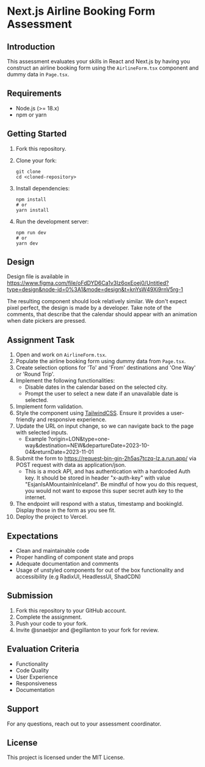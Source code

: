 # Next.js Airline Booking Form Assessment

## Introduction

This assessment evaluates your skills in React and Next.js by having you construct an airline booking form using the `AirlineForm.tsx` component and dummy data in `Page.tsx`.

## Requirements

- Node.js (>= 18.x)
- npm or yarn

## Getting Started

1. Fork this repository.

2. Clone your fork:

   ```shell
   git clone
   cd <cloned-repository>
   ```

3. Install dependencies:

   ```shell
   npm install
   # or
   yarn install
   ```

4. Run the development server:
   ```shell
   npm run dev
   # or
   yarn dev
   ```

## Design

Design file is available in https://www.figma.com/file/oFdDYD6Ca1v3Iz6oxEoej0/Untitled?type=design&node-id=0%3A1&mode=design&t=knYsW49Xi9rnV5rg-1

The resulting component should look relatively similar. We don't expect pixel perfect, the design is made by a developer. Take note of the comments, that describe that the calendar should appear with an animation when date pickers are pressed.

## Assignment Task

1. Open and work on `AirlineForm.tsx`.
2. Populate the airline booking form using dummy data from `Page.tsx`.
3. Create selection options for 'To' and 'From' destinations and 'One Way' or 'Round Trip'.
4. Implement the following functionalities:
   - Disable dates in the calendar based on the selected city.
   - Prompt the user to select a new date if an unavailable date is selected.
5. Implement form validation.
6. Style the component using [TailwindCSS](https://tailwindcss.com/). Ensure it provides a user-friendly and responsive experience.
7. Update the URL on input change, so we can navigate back to the page with selected inputs.
   - Example ?origin=LON&type=one-way&destination=NEW&departureDate=2023-10-04&returnDate=2023-11-01 
9. Submit the form to https://request-bin-gin-2h5as7tczq-lz.a.run.app/ via POST request with data as application/json.
    - This is a mock API, and has authentication with a hardcoded Auth key. It should be stored in header "x-auth-key" with value "EsjanIsAMountainInIceland". Be mindful of how you do this request, you would not want to expose this super secret auth key to the internet.
12. The endpoint will respond with a status, timestamp and bookingId. Display those in the form as you see fit.
13. Deploy the project to Vercel.

## Expectations

- Clean and maintainable code
- Proper handling of component state and props
- Adequate documentation and comments
- Usage of unstyled components for out of the box functionality and accessibility (e.g RadixUI, HeadlessUI, ShadCDN)

## Submission

1. Fork this repository to your GitHub account.
2. Complete the assignment.
3. Push your code to your fork.
4. Invite @snaebjor and @egillanton to your fork for review.

## Evaluation Criteria

- Functionality
- Code Quality
- User Experience
- Responsiveness
- Documentation

## Support

For any questions, reach out to your assessment coordinator.

## License

This project is licensed under the MIT License.
